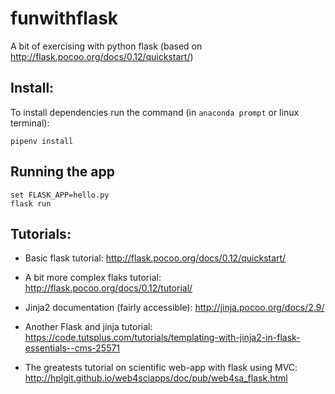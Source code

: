 # funwithflask
A bit of exercising with python flask (based on http://flask.pocoo.org/docs/0.12/quickstart/)

## Install:
To install dependencies run the command (in `anaconda prompt` or linux terminal):
```
pipenv install
```

## Running the app
```
set FLASK_APP=hello.py
flask run
```

## Tutorials:
- Basic flask tutorial: http://flask.pocoo.org/docs/0.12/quickstart/
- A bit more complex flaks tutorial: http://flask.pocoo.org/docs/0.12/tutorial/
- Jinja2 documentation (fairly accessible): http://jinja.pocoo.org/docs/2.9/
- Another Flask and jinja tutorial: https://code.tutsplus.com/tutorials/templating-with-jinja2-in-flask-essentials--cms-25571

- The greatests tutorial on scientific web-app with flask using MVC: http://hplgit.github.io/web4sciapps/doc/pub/web4sa_flask.html
